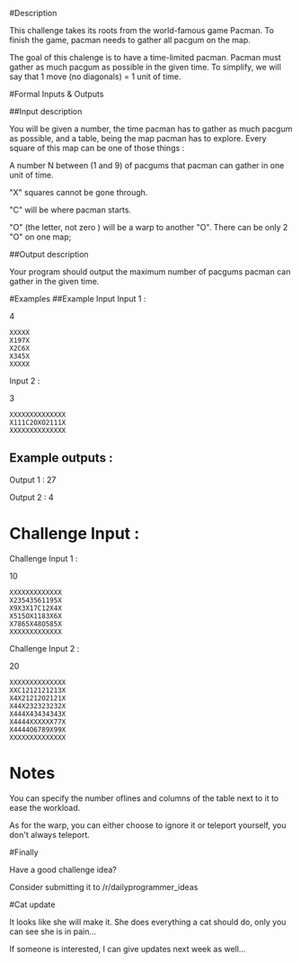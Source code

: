 #Description

This challenge takes its roots from the world-famous game Pacman. To finish the game, pacman needs to gather all pacgum on the map.

The goal of this chalenge is to have a time-limited pacman. Pacman must gather as much pacgum as possible in the given time. To simplify, we will say that 1 move (no diagonals) = 1 unit of time.

#Formal Inputs &amp; Outputs

##Input description

You will be given a number, the time pacman has to gather as much pacgum as possible, and a table, being the map pacman has to explore. Every square of this map can be one of those things :

A number N between (1 and 9) of pacgums that pacman can gather in one unit of time.

"X" squares cannot be gone through. 

"C" will be where pacman starts.

"O" (the letter, not zero ) will be a warp to another "O". There can be only 2 "O" on one map;

##Output description

Your program should output the maximum number of pacgums pacman can gather in the given time.

#Examples
##Example Input 
Input 1 :

4

    XXXXX
    X197X
    X2C6X
    X345X
    XXXXX

Input 2 :

3 

    XXXXXXXXXXXXXX
    X111C2OXO2111X
    XXXXXXXXXXXXXX

## Example outputs :

Output 1 : 27

Output 2 : 4 

# Challenge Input :

Challenge Input 1 :

10

    XXXXXXXXXXXXX
    X23543561195X
    X9X3X17C12X4X
    X515OX1183X6X
    X7865X48O585X
    XXXXXXXXXXXXX

Challenge Input 2 :

20

    XXXXXXXXXXXXXX
    XXC1212121213X
    X4X21212O2121X
    X44X232323232X
    X444X43434343X
    X4444XXXXXX77X
    X4444O6789X99X
    XXXXXXXXXXXXXX



# Notes

You can specify the number oflines and columns of the table next to it to ease the workload.

As for the warp, you can either choose to ignore it or teleport yourself, you don't always teleport.

#Finally

Have a good challenge idea?

Consider submitting it to /r/dailyprogrammer_ideas

#Cat update

It looks like she will make it. She does everything a cat should do, only you can see she is in pain...

If someone is interested, I can give updates next week as well...